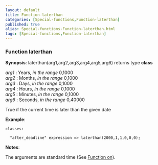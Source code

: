 ```yaml
---
layout: default
title: Function-laterthan
categories: [Special-functions,Function-laterthan]
published: true
alias: Special-functions-Function-laterthan.html
tags: [Special-functions,Function-laterthan]
---
```


### Function laterthan

**Synopsis**: laterthan(arg1,arg2,arg3,arg4,arg5,arg6) returns type
**class**

  
 *arg1* : Years, *in the range* 0,1000   
 *arg2* : Months, *in the range* 0,1000   
 *arg3* : Days, *in the range* 0,1000   
 *arg4* : Hours, *in the range* 0,1000   
 *arg5* : Minutes, *in the range* 0,1000   
 *arg6* : Seconds, *in the range* 0,40000   

True if the current time is later than the given date

**Example**:  
   

```
classes:

  "after_deadline" expression => laterthan(2000,1,1,0,0,0);
```

**Notes**:  
   

The arguments are standard time (See [Function on](#Function-on)).
